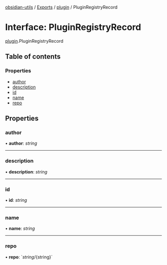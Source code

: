 [obsidian-utils](../README.md) / [Exports](../modules.md) / [plugin](../modules/plugin.md) / PluginRegistryRecord

# Interface: PluginRegistryRecord

[plugin](../modules/plugin.md).PluginRegistryRecord

## Table of contents

### Properties

- [author](plugin.pluginregistryrecord.md#author)
- [description](plugin.pluginregistryrecord.md#description)
- [id](plugin.pluginregistryrecord.md#id)
- [name](plugin.pluginregistryrecord.md#name)
- [repo](plugin.pluginregistryrecord.md#repo)

## Properties

### author

• **author**: *string*

___

### description

• **description**: *string*

___

### id

• **id**: *string*

___

### name

• **name**: *string*

___

### repo

• **repo**: \`${string}/${string}\`
